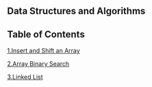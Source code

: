 ## Data Structures and Algorithms

## Table of Contents

[1.Insert and Shift an Array](https://github.com/dezteague/data-structures-and-algorithms/tree/master/Challenges/array_shift) 

[2.Array Binary Search](https://github.com/dezteague/data-structures-and-algorithms/tree/master/Challenges/array_binary_search) 

[3.Linked List](https://github.com/dezteague/data-structures-and-algorithms/tree/master/Data-Structures/LinkedList) 
